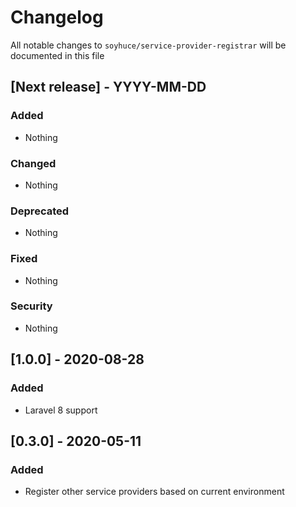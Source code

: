 # Changelog

All notable changes to `soyhuce/service-provider-registrar` will be documented in this file

## [Next release] - YYYY-MM-DD

### Added

- Nothing

### Changed

- Nothing

### Deprecated

- Nothing

### Fixed

- Nothing

### Security

- Nothing

## [1.0.0] - 2020-08-28

### Added

- Laravel 8 support

## [0.3.0] - 2020-05-11

### Added

- Register other service providers based on current environment 
